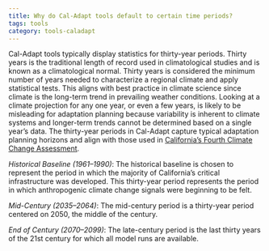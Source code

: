 ```yaml
---
title: Why do Cal-Adapt tools default to certain time periods?
tags: tools
category: tools-caladapt
---
```


Cal-Adapt tools typically display statistics for thirty-year periods. Thirty years is the traditional length of record used in climatological studies and is known as a climatological normal. Thirty years is considered the minimum number of years needed to characterize a regional climate and apply statistical tests. This aligns with best practice in climate science since climate is the long-term trend in prevailing weather conditions. Looking at a climate projection for any one year, or even a few years, is likely to be misleading for adaptation planning because variability is inherent to climate systems and longer-term trends cannot be determined based on a single year’s data. The thirty-year periods in Cal-Adapt capture typical adaptation planning horizons and align with those used in <a href="https://www.climateassessment.ca.gov/" target="_blank">California’s Fourth Climate Change Assessment</a>.

*Historical Baseline (1961–1990)*: The historical baseline is chosen to represent the period in which the majority of California’s critical infrastructure was developed. This thirty-year period represents the period in which anthropogenic climate change signals were beginning to be felt.


*Mid-Century (2035–2064)*: The mid-century period is a thirty-year period centered on 2050, the middle of the century.


*End of Century (2070–2099)*: The late-century period is the last thirty years of the 21st century for which all model runs are available.
